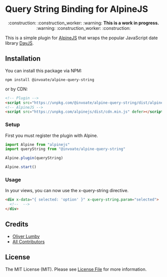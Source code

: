 # Query String Binding for AlpineJS

<p align="center">
    :construction: :construction_worker: :warning: <b>This is a work in progress.</b> :warning: :construction_worker: :construction:
</p>

This is a simple plugin for [AlpineJS](https://alpinejs.dev) that wraps the popular JavaScript date library [DayJS](https://day.js.org).

## Installation

You can install this package via NPM:

```shell
npm install @invoate/alpine-query-string
```

or by CDN:

```html
<!-- Plugin -->
<script src="https://unpkg.com/@invoate/alpine-query-string/dist/alpine-query-string.min.js" defer></script>
<!-- AlpineJS -->
<script src="https://unpkg.com/alpinejs/dist/cdn.min.js" defer></script>
```

### Setup

First you must register the plugin with Alpine.

```js
import Alpine from "alpinejs"
import queryString from "@invoate/alpine-query-string"

Alpine.plugin(queryString)

Alpine.start()
```
### Usage

In your views, you can now use the x-query-string directive.

```html
<div x-data="{ selected: 'option' }" x-query-string.param="selected">
  <!--  -->
</div>
```

## Credits

- [Oliver Lumby](https://github.com/olumby)
- [All Contributors](../../contributors)

## License

The MIT License (MIT). Please see [License File](LICENSE.md) for more information.
